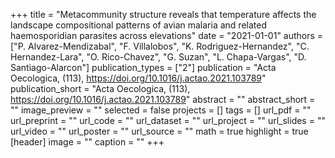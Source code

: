 +++
title = "Metacommunity structure reveals that temperature affects the landscape compositional patterns of avian malaria and related haemosporidian parasites across elevations"
date = "2021-01-01"
authors = ["P. Alvarez-Mendizabal", "F. Villalobos", "K. Rodriguez-Hernandez", "C. Hernandez-Lara", "O. Rico-Chavez", "G. Suzan", "L. Chapa-Vargas", "D. Santiago-Alarcon"]
publication_types = ["2"]
publication = "Acta Oecologica, (113), https://doi.org/10.1016/j.actao.2021.103789"
publication_short = "Acta Oecologica, (113), https://doi.org/10.1016/j.actao.2021.103789"
abstract = ""
abstract_short = ""
image_preview = ""
selected = false
projects = []
tags = []
url_pdf = ""
url_preprint = ""
url_code = ""
url_dataset = ""
url_project = ""
url_slides = ""
url_video = ""
url_poster = ""
url_source = ""
math = true
highlight = true
[header]
image = ""
caption = ""
+++
